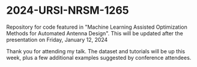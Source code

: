 # 2024-URSI-NRSM-1265
Repository for code featured in "Machine Learning Assisted Optimization Methods for Automated Antenna Design".
This will be updated after the presentation on Friday, January 12, 2024

Thank you for attending my talk. The dataset and tutorials will be up this week, plus a few additional examples suggested by conference attendees. 
